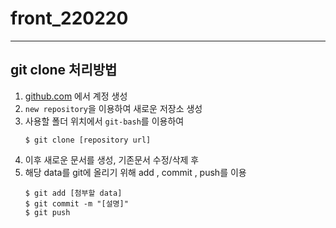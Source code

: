 # front_220220

---

## git clone 처리방법
1. [github.com](https://github.com) 에서 계정 생성
2. `new repository`을 이용하여 새로운 저장소 생성
3. 사용할 폴더 위치에서 `git-bash`를 이용하여 
    ``` shell
    $ git clone [repository url]
    ```
4. 이후 새로운 문서를 생성, 기존문서 수정/삭제 후
5. 해당 data를 git에 올리기 위해
add , commit , push를 이용
    ``` shell
    $ git add [첨부할 data]
    $ git commit -m "[설명]"
    $ git push
    ```